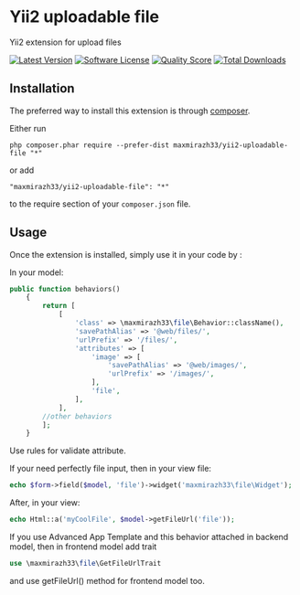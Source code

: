 Yii2 uploadable file
==================================
Yii2 extension for upload files

[![Latest Version](https://img.shields.io/github/release/maxmirazh33/yii2-uploadable-file.svg?style=flat-square)](https://github.com/maxmirazh33/yii2-uploadable-file/releases)
[![Software License](https://img.shields.io/badge/license-MIT-blue.svg?style=flat-square)](https://github.com/maxmirazh33/yii2-uploadable-file/blob/master/LICENSE.md)
[![Quality Score](https://img.shields.io/scrutinizer/g/maxmirazh33/yii2-uploadable-file.svg?style=flat-square)](https://scrutinizer-ci.com/g/maxmirazh33/yii2-uploadable-file)
[![Total Downloads](https://img.shields.io/packagist/dt/maxmirazh33/yii2-uploadable-file.svg?style=flat-square)](https://packagist.org/packages/maxmirazh33/yii2-uploadable-file)

Installation
------------

The preferred way to install this extension is through [composer](http://getcomposer.org/download/).

Either run

```
php composer.phar require --prefer-dist maxmirazh33/yii2-uploadable-file "*"
```

or add

```
"maxmirazh33/yii2-uploadable-file": "*"
```

to the require section of your `composer.json` file.


Usage
-----

Once the extension is installed, simply use it in your code by  :

In your model:
```php
public function behaviors()
    {
        return [
            [
                'class' => \maxmirazh33\file\Behavior::className(),
                'savePathAlias' => '@web/files/',
                'urlPrefix' => '/files/',
                'attributes' => [
                    'image' => [
                        'savePathAlias' => '@web/images/',
                        'urlPrefix' => '/images/',
                    ],
                    'file',
                ],
            ],
        //other behaviors
        ];
    }
```
Use rules for validate attribute.

If your need perfectly file input, then in your view file:
```php
echo $form->field($model, 'file')->widget('maxmirazh33\file\Widget');
```

After, in your view:
```php
echo Html::a('myCoolFile', $model->getFileUrl('file'));
```

If you use Advanced App Template and this behavior attached in backend model, then in frontend model add trait
```php
use \maxmirazh33\file\GetFileUrlTrait
```
and use getFileUrl() method for frontend model too.
